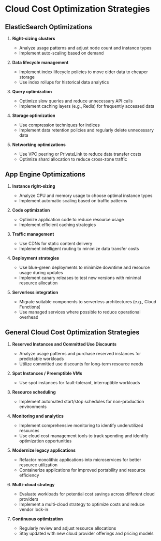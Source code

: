 # Cloud Cost Optimization Strategies

## ElasticSearch Optimizations

1. **Right-sizing clusters**
   - Analyze usage patterns and adjust node count and instance types
   - Implement auto-scaling based on demand

2. **Data lifecycle management**
   - Implement index lifecycle policies to move older data to cheaper storage
   - Use index rollups for historical data analytics

3. **Query optimization**
   - Optimize slow queries and reduce unnecessary API calls
   - Implement caching layers (e.g., Redis) for frequently accessed data

4. **Storage optimization**
   - Use compression techniques for indices
   - Implement data retention policies and regularly delete unnecessary data

5. **Networking optimizations**
   - Use VPC peering or PrivateLink to reduce data transfer costs
   - Optimize shard allocation to reduce cross-zone traffic

## App Engine Optimizations

1. **Instance right-sizing**
   - Analyze CPU and memory usage to choose optimal instance types
   - Implement automatic scaling based on traffic patterns

2. **Code optimization**
   - Optimize application code to reduce resource usage
   - Implement efficient caching strategies

3. **Traffic management**
   - Use CDNs for static content delivery
   - Implement intelligent routing to minimize data transfer costs

4. **Deployment strategies**
   - Use blue-green deployments to minimize downtime and resource usage during updates
   - Implement canary releases to test new versions with minimal resource allocation

5. **Serverless integration**
   - Migrate suitable components to serverless architectures (e.g., Cloud Functions)
   - Use managed services where possible to reduce operational overhead

## General Cloud Cost Optimization Strategies

1. **Reserved Instances and Committed Use Discounts**
   - Analyze usage patterns and purchase reserved instances for predictable workloads
   - Utilize committed use discounts for long-term resource needs

2. **Spot Instances / Preemptible VMs**
   - Use spot instances for fault-tolerant, interruptible workloads

3. **Resource scheduling**
   - Implement automated start/stop schedules for non-production environments

4. **Monitoring and analytics**
   - Implement comprehensive monitoring to identify underutilized resources
   - Use cloud cost management tools to track spending and identify optimization opportunities

5. **Modernize legacy applications**
   - Refactor monolithic applications into microservices for better resource utilization
   - Containerize applications for improved portability and resource efficiency

6. **Multi-cloud strategy**
   - Evaluate workloads for potential cost savings across different cloud providers
   - Implement a multi-cloud strategy to optimize costs and reduce vendor lock-in

7. **Continuous optimization**
   - Regularly review and adjust resource allocations
   - Stay updated with new cloud provider offerings and pricing models
